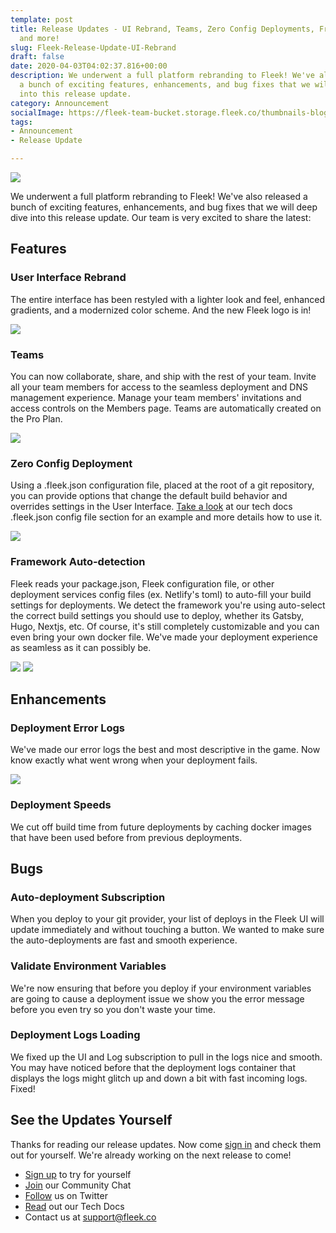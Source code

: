 ```yaml
---
template: post
title: Release Updates - UI Rebrand, Teams, Zero Config Deployments, Framework Auto-detection,
  and more!
slug: Fleek-Release-Update-UI-Rebrand
draft: false
date: 2020-04-03T04:02:37.816+00:00
description: We underwent a full platform rebranding to Fleek! We've also released
  a bunch of exciting features, enhancements, and bug fixes that we will deep dive
  into this release update.
category: Announcement
socialImage: https://fleek-team-bucket.storage.fleek.co/thumbnails-blog/Release-Update-UI-rebrand.png
tags:
- Announcement
- Release Update

---
```

![](https://fleek-team-bucket.storage.fleek.co/thumbnails-blog/Release-Update-UI-rebrand.png)

We underwent a full platform rebranding to Fleek! We've also released a bunch of exciting features, enhancements, and bug fixes that we will deep dive into this release update. Our team is very excited to share the latest:

## Features

### User Interface Rebrand

The entire interface has been restyled with a lighter look and feel, enhanced gradients, and a modernized color scheme. And the new Fleek logo is in!

![](./media/Rebrand-release/UserInterfaceRebrand.png)

### Teams

You can now collaborate, share, and ship with the rest of your team. Invite all your team members for access to the seamless deployment and DNS management experience. Manage your team members' invitations and access controls on the Members page. Teams are automatically created on the Pro Plan.

![](./media/Rebrand-release/Teams.png)

### Zero Config Deployment

Using a .fleek.json configuration file, placed at the root of a git repository, you can provide options that change the default build behavior and overrides settings in the User Interface. [Take a look](https://docs.fleek.co/hosting/build-configurations) at our tech docs .fleek.json config file section for an example and more details how to use it.

![](./media/Rebrand-release/DeploymentConfigFile.png)

### Framework Auto-detection

Fleek reads your package.json, Fleek configuration file, or other deployment services config files (ex. Netlify's toml) to auto-fill your build settings for deployments. We detect the framework you're using auto-select the correct build settings you should use to deploy, whether its Gatsby, Hugo, Nextjs, etc. Of course, it's still completely customizable and you can even bring your own docker file. We've made your deployment experience as seamless as it can possibly be.

![](./media/Rebrand-release/frameworkDropdown.png)
![](./media/Rebrand-release/GatsbyPrefilledSettings.png)

## Enhancements

### Deployment Error Logs

We've made our error logs the best and most descriptive in the game. Now know exactly what went wrong when your deployment fails.

![](./media/Rebrand-release/errorLogs.jpg)

### Deployment Speeds

We cut off build time from future deployments by caching docker images that have been used before from previous deployments.

## Bugs

### Auto-deployment Subscription

When you deploy to your git provider, your list of deploys in the Fleek UI will update immediately and without touching a button. We wanted to make sure the auto-deployments are fast and smooth experience.

### Validate Environment Variables

We're now ensuring that before you deploy if your environment variables are going to cause a deployment issue we show you the error message before you even try so you don't waste your time.

### Deployment Logs Loading

We fixed up the UI and Log subscription to pull in the logs nice and smooth. You may have noticed before that the deployment logs container that displays the logs might glitch up and down a bit with fast incoming logs. Fixed!

## See the Updates Yourself

Thanks for reading our release updates. Now come [sign in](https://app.fleek.co) and check them out for yourself. We're already working on the next release to come!

* [Sign up](https://app.fleek.co) to try for yourself
* [Join](https://slack.fleek.co/) our Community Chat
* [Follow](https://twitter.com/FleekHQ) us on Twitter
* [Read](https://docs.fleek.co/) out our Tech Docs
* Contact us at support@fleek.co